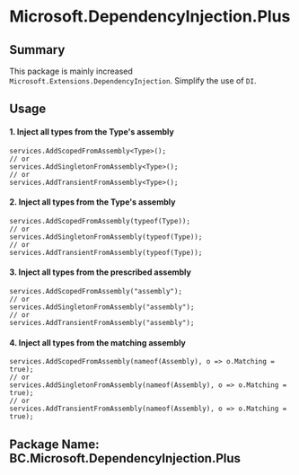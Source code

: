 ﻿# Microsoft.DependencyInjection.Plus

## Summary

This package is mainly increased `Microsoft.Extensions.DependencyInjection`. Simplify the use of `DI`.


## Usage

#### 1. Inject all types from the Type's assembly

```
services.AddScopedFromAssembly<Type>();
// or
services.AddSingletonFromAssembly<Type>();
// or
services.AddTransientFromAssembly<Type>();

```

#### 2. Inject all types from the Type's assembly

```
services.AddScopedFromAssembly(typeof(Type));
// or
services.AddSingletonFromAssembly(typeof(Type));
// or
services.AddTransientFromAssembly(typeof(Type));
```

#### 3. Inject all types from the prescribed assembly

```
services.AddScopedFromAssembly("assembly");
// or
services.AddSingletonFromAssembly("assembly");
// or
services.AddTransientFromAssembly("assembly");
```

#### 4. Inject all types from the matching assembly

```
services.AddScopedFromAssembly(nameof(Assembly), o => o.Matching = true);
// or
services.AddSingletonFromAssembly(nameof(Assembly), o => o.Matching = true);
// or
services.AddTransientFromAssembly(nameof(Assembly), o => o.Matching = true);
```

## Package Name: BC.Microsoft.DependencyInjection.Plus
